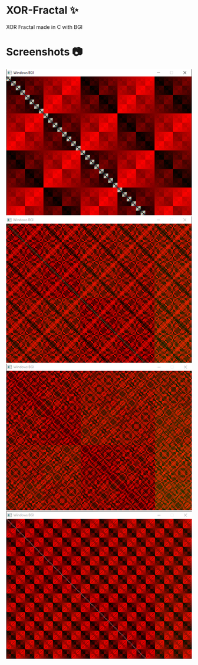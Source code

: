 # XOR-Fractal ✨
XOR Fractal made in C with BGI

# Screenshots 📷
![GitHub Logo](/Screenshots/Screenshot_1.png)
![GitHub Logo](/Screenshots/Screenshot_2.png)
![GitHub Logo](/Screenshots/Screenshot_3.png)
![GitHub Logo](/Screenshots/Screenshot_4.png)

